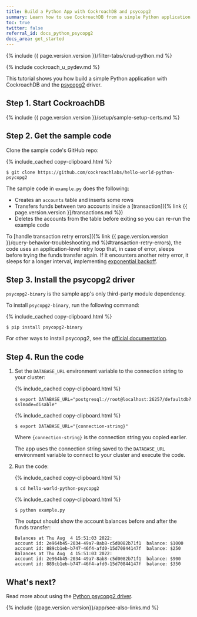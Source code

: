 ```yaml
---
title: Build a Python App with CockroachDB and psycopg2
summary: Learn how to use CockroachDB from a simple Python application with the psycopg2 driver.
toc: true
twitter: false
referral_id: docs_python_psycopg2
docs_area: get_started
---
```


{% include {{ page.version.version }}/filter-tabs/crud-python.md %}

{% include cockroach_u_pydev.md %}

This tutorial shows you how build a simple Python application with CockroachDB and the [psycopg2](https://www.psycopg.org/) driver.

## Step 1. Start CockroachDB

{% include {{ page.version.version }}/setup/sample-setup-certs.md %}

## Step 2. Get the sample code

Clone the sample code's GitHub repo:

{% include_cached copy-clipboard.html %}
~~~ shell
$ git clone https://github.com/cockroachlabs/hello-world-python-psycopg2
~~~

The sample code in `example.py` does the following:

- Creates an `accounts` table and inserts some rows
- Transfers funds between two accounts inside a [transaction]({% link {{ page.version.version }}/transactions.md %})
- Deletes the accounts from the table before exiting so you can re-run the example code

To [handle transaction retry errors]({% link {{ page.version.version }}/query-behavior-troubleshooting.md %}#transaction-retry-errors), the code uses an application-level retry loop that, in case of error, sleeps before trying the funds transfer again. If it encounters another retry error, it sleeps for a longer interval, implementing [exponential backoff](https://wikipedia.org/wiki/Exponential_backoff).

## Step 3. Install the psycopg2 driver

`psycopg2-binary` is the sample app's only third-party module dependency.

To install `psycopg2-binary`, run the following command:

{% include_cached copy-clipboard.html %}
~~~ shell
$ pip install psycopg2-binary
~~~

For other ways to install psycopg2, see the [official documentation](http://initd.org/psycopg/docs/install.html).

## Step 4. Run the code

1. Set the `DATABASE_URL` environment variable to the connection string to your cluster:

    <section class="filter-content" markdown="1" data-scope="local">

    {% include_cached copy-clipboard.html %}
    ~~~ shell
    $ export DATABASE_URL="postgresql://root@localhost:26257/defaultdb?sslmode=disable"
    ~~~

    </section>

    <section class="filter-content" markdown="1" data-scope="cockroachcloud">

    {% include_cached copy-clipboard.html %}
    ~~~ shell
    $ export DATABASE_URL="{connection-string}"
    ~~~

    Where `{connection-string}` is the connection string you copied earlier.

    </section>

    The app uses the connection string saved to the `DATABASE_URL` environment variable to connect to your cluster and execute the code.

1. Run the code:

    {% include_cached copy-clipboard.html %}
    ~~~ shell
    $ cd hello-world-python-psycopg2
    ~~~

    {% include_cached copy-clipboard.html %}
    ~~~ shell
    $ python example.py
    ~~~

    The output should show the account balances before and after the funds transfer:

    ~~~
    Balances at Thu Aug  4 15:51:03 2022:
    account id: 2e964b45-2034-49a7-8ab8-c5d0082b71f1  balance: $1000
    account id: 889cb1eb-b747-46f4-afd0-15d70844147f  balance: $250
    Balances at Thu Aug  4 15:51:03 2022:
    account id: 2e964b45-2034-49a7-8ab8-c5d0082b71f1  balance: $900
    account id: 889cb1eb-b747-46f4-afd0-15d70844147f  balance: $350
    ~~~

## What's next?

Read more about using the [Python psycopg2 driver](https://www.psycopg.org/docs/).

{% include {{page.version.version}}/app/see-also-links.md %}
